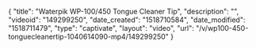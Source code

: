 {
    "title": "Waterpik WP-100\/450 Tongue Cleaner Tip",
    "description": "",
    "videoid": "149299250",
    "date_created": "1518710584",
    "date_modified": "1518711479",
    "type": "captivate",
    "layout": "video",
    "url": "\/v\/wp100-450-tonguecleanertip-1040614090-mp4\/149299250"
}